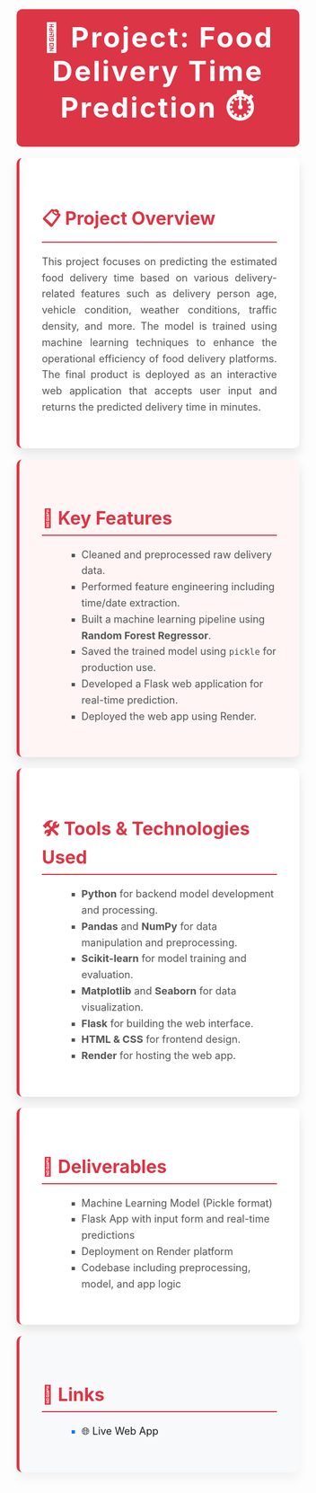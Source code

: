 <h1 style="text-align: center; color: #fff; background-color: #dc3545; padding: 20px; font-size: 50px; font-weight: bold; letter-spacing: 3px; margin: 0; border-radius: 10px;">
    🛵 Project: Food Delivery Time Prediction ⏱️
</h1>

<section style="padding: 40px; margin: 20px auto; max-width: 900px; background-color: #ffffff; border-radius: 10px; box-shadow: 0 10px 20px rgba(0, 0, 0, 0.1); border-left: 5px solid #dc3545;">
    <h2 style="color: #dc3545; font-size: 32px; border-bottom: 2px solid #dc3545; padding-bottom: 10px; margin-bottom: 20px;">📋 Project Overview</h2>
    <p style="font-size: 18px; color: #555; line-height: 1.6; text-align: justify;">
        This project focuses on predicting the estimated food delivery time based on various delivery-related features such as delivery person age, vehicle condition, weather conditions, traffic density, and more. The model is trained using machine learning techniques to enhance the operational efficiency of food delivery platforms.
        The final product is deployed as an interactive web application that accepts user input and returns the predicted delivery time in minutes.
    </p>
</section>

<section style="padding: 40px; margin: 20px auto; max-width: 900px; background-color: #fff5f5; border-radius: 10px; box-shadow: 0 10px 20px rgba(0, 0, 0, 0.1); border-left: 5px solid #dc3545;">
    <h2 style="color: #dc3545; font-size: 32px; border-bottom: 2px solid #dc3545; padding-bottom: 10px; margin-bottom: 20px;">🔑 Key Features</h2>
    <ul style="font-size: 18px; color: #555; list-style-type: square; margin-left: 40px; line-height: 1.6;">
        <li>Cleaned and preprocessed raw delivery data.</li>
        <li>Performed feature engineering including time/date extraction.</li>
        <li>Built a machine learning pipeline using <strong>Random Forest Regressor</strong>.</li>
        <li>Saved the trained model using <code>pickle</code> for production use.</li>
        <li>Developed a Flask web application for real-time prediction.</li>
        <li>Deployed the web app using Render.</li>
    </ul>
</section>

<section style="padding: 40px; margin: 20px auto; max-width: 900px; background-color: #ffffff; border-radius: 10px; box-shadow: 0 10px 20px rgba(0, 0, 0, 0.1); border-left: 5px solid #dc3545;">
    <h2 style="color: #dc3545; font-size: 32px; border-bottom: 2px solid #dc3545; padding-bottom: 10px; margin-bottom: 20px;">🛠 Tools & Technologies Used</h2>
    <ul style="font-size: 18px; color: #555; list-style-type: square; margin-left: 40px; line-height: 1.6;">
        <li><strong>Python</strong> for backend model development and processing.</li>
        <li><strong>Pandas</strong> and <strong>NumPy</strong> for data manipulation and preprocessing.</li>
        <li><strong>Scikit-learn</strong> for model training and evaluation.</li>
        <li><strong>Matplotlib</strong> and <strong>Seaborn</strong> for data visualization.</li>
        <li><strong>Flask</strong> for building the web interface.</li>
        <li><strong>HTML & CSS</strong> for frontend design.</li>
        <li><strong>Render</strong> for hosting the web app.</li>
    </ul>
</section>

<section style="padding: 40px; margin: 20px auto; max-width: 900px; background-color: #ffffff; border-radius: 10px; box-shadow: 0 10px 20px rgba(0, 0, 0, 0.1); border-left: 5px solid #dc3545;">
    <h2 style="color: #dc3545; font-size: 32px; border-bottom: 2px solid #dc3545; padding-bottom: 10px; margin-bottom: 20px;">📝 Deliverables</h2>
    <ul style="font-size: 18px; color: #555; list-style-type: square; margin-left: 40px; line-height: 1.6;">
        <li>Machine Learning Model (Pickle format)</li>
        <li>Flask App with input form and real-time predictions</li>
        <li>Deployment on Render platform</li>
        <li>Codebase including preprocessing, model, and app logic</li>
    </ul>
</section>

<section style="padding: 40px; margin: 20px auto; max-width: 900px; background-color: #f8f9fa; border-radius: 10px; box-shadow: 0 10px 20px rgba(0, 0, 0, 0.05); border-left: 5px solid #dc3545;">
    <h2 style="color: #dc3545; font-size: 32px; border-bottom: 2px solid #dc3545; padding-bottom: 10px; margin-bottom: 20px;">🔗 Links</h2>
    <ul style="font-size: 18px; color: #007bff; list-style-type: square; margin-left: 40px; line-height: 1.6;">
        <li><a href="https://food-delivery-time-prediction-kbz3.onrender.com/" target="_blank" style="text-decoration: none;">🌐 Live Web App</a></li>
    </ul>
</section>
